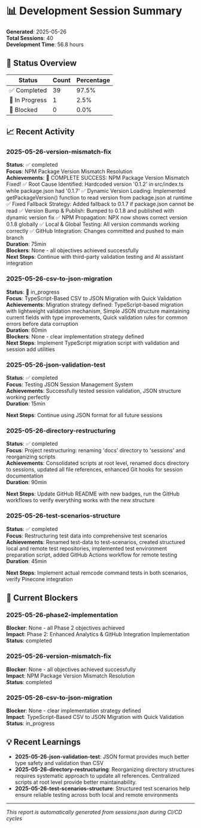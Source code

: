 # 📊 Development Session Summary

**Generated**: 2025-05-26  
**Total Sessions**: 40  
**Development Time**: 56.8 hours  

## 🎯 Status Overview

| Status | Count | Percentage |
|--------|-------|------------|
| ✅ Completed | 39 | 97.5% |
| 🔄 In Progress | 1 | 2.5% |
| 🚫 Blocked | 0 | 0.0% |

## 📈 Recent Activity
### 2025-05-26-version-mismatch-fix
**Status**: ✅ completed  
**Focus**: NPM Package Version Mismatch Resolution  
**Achievements**: 🎉 COMPLETE SUCCESS: NPM Package Version Mismatch Fixed! ✅ Root Cause Identified: Hardcoded version '0.1.2' in src/index.ts while package.json had '0.1.7' ✅ Dynamic Version Loading: Implemented getPackageVersion() function to read version from package.json at runtime ✅ Fixed Fallback Strategy: Added fallback to 0.1.7 if package.json cannot be read ✅ Version Bump & Publish: Bumped to 0.1.8 and published with dynamic version fix ✅ NPM Propagation: NPX now shows correct version 0.1.8 globally ✅ Local & Global Testing: All version commands working correctly ✅ GitHub Integration: Changes committed and pushed to main branch  
**Duration**: 75min  
**Blockers**: None - all objectives achieved successfully  
**Next Steps**: Continue with third-party validation testing and AI assistant integration  

### 2025-05-26-csv-to-json-migration
**Status**: 🔄 in_progress  
**Focus**: TypeScript-Based CSV to JSON Migration with Quick Validation  
**Achievements**: Migration strategy defined: TypeScript-based migration with lightweight validation mechanism, Simple JSON structure maintaining current fields with type improvements, Quick validation rules for common errors before data corruption  
**Duration**: 60min  
**Blockers**: None - clear implementation strategy defined  
**Next Steps**: Implement TypeScript migration script with validation and session add utilities  

### 2025-05-26-json-validation-test
**Status**: ✅ completed  
**Focus**: Testing JSON Session Management System  
**Achievements**: Successfully tested session validation, JSON structure working perfectly  
**Duration**: 15min  

**Next Steps**: Continue using JSON format for all future sessions  

### 2025-05-26-directory-restructuring
**Status**: ✅ completed  
**Focus**: Project restructuring: renaming 'docs' directory to 'sessions' and reorganizing scripts  
**Achievements**: Consolidated scripts at root level, renamed docs directory to sessions, updated all file references, enhanced Git hooks for session documentation  
**Duration**: 90min  

**Next Steps**: Update GitHub README with new badges, run the GitHub workflows to verify everything works with the new structure  

### 2025-05-26-test-scenarios-structure
**Status**: ✅ completed  
**Focus**: Restructuring test data into comprehensive test scenarios  
**Achievements**: Renamed test-data to test-scenarios, created structured local and remote test repositories, implemented test environment preparation script, added GitHub Actions workflow for remote testing  
**Duration**: 45min  

**Next Steps**: Implement actual remcode command tests in both scenarios, verify Pinecone integration  


## 🚫 Current Blockers

### 2025-05-26-phase2-implementation
**Blocker**: None - all Phase 2 objectives achieved  
**Impact**: Phase 2: Enhanced Analytics & GitHub Integration Implementation  
**Status**: completed  

### 2025-05-26-version-mismatch-fix
**Blocker**: None - all objectives achieved successfully  
**Impact**: NPM Package Version Mismatch Resolution  
**Status**: completed  

### 2025-05-26-csv-to-json-migration
**Blocker**: None - clear implementation strategy defined  
**Impact**: TypeScript-Based CSV to JSON Migration with Quick Validation  
**Status**: in_progress  


## 💡 Recent Learnings

- **2025-05-26-json-validation-test**: JSON format provides much better type safety and validation than CSV
- **2025-05-26-directory-restructuring**: Reorganizing directory structures requires systematic approach to update all references. Centralized scripts at root level provide better maintainability.
- **2025-05-26-test-scenarios-structure**: Structured test scenarios help ensure reliable testing across both local and remote environments

---
*This report is automatically generated from sessions.json during CI/CD cycles*
